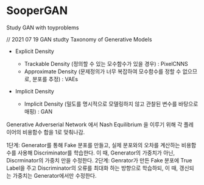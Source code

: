 # SooperGAN
Study GAN with toyproblems

// 2021 07 19 GAN studty
Taxonomy of Generative Models

- Explicit Density
  - Trackable Density (정의할 수 있는 모수함수가 있을 경우) : PixelCNNS
  - Approximate Density (문제정의가 너무 복잡하여 모수함수를 정할 수 없으므로, 분포를 추정) : VAEs

- Implicit Density
  - Implicit Density (밀도를 명시적으로 모델링하지 않고 관찰된 변수를 바탕으로 매핑) : GAN
  
Generative Adverserial Network 에서
Nash Equilibrium 을 이루기 위해 각 플레이어의 비용함수 합을 1로 맞춰나감.

1단계: Generator를 통해 Fake 분포를 만들고, 실제 분포와의 오차를 계산하는 비용함수를 사용해 Discriminator를 학습한다.
    이 때, Generator의 가중치가 아닌, Discrminator의 가중치 만을 수정한다.
2단계: Genrator가 만든 Fake 분포에 True Label을 주고 Discriminator의 오류를 최대화 하는 방향으로 학습하되,
    이 때, 갱신되는 가중치는 Generator에서만 수정한다.
